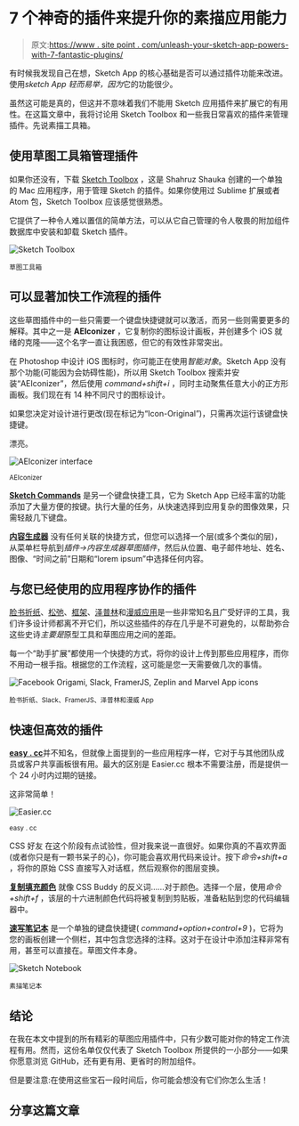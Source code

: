 # 7 个神奇的插件来提升你的素描应用能力

> 原文:[https://www . site point . com/unleash-your-sketch-app-powers-with-7-fantastic-plugins/](https://www.sitepoint.com/unleash-your-sketch-app-powers-with-7-fantastic-plugins/)

有时候我发现自己在想，Sketch App 的核心基础是否可以通过插件功能来改进。使用*sketch App 轻而易举，因为*它的功能很少。

虽然这可能是真的，但这并不意味着我们不能用 Sketch 应用插件来扩展它的有用性。在这篇文章中，我将讨论用 Sketch Toolbox 和一些我日常喜欢的插件来管理插件。先说素描工具箱。

## 使用草图工具箱管理插件

如果你还没有，下载 [Sketch Toolbox](http://sketchtoolbox.com/) ，这是 Shahruz Shauka 创建的一个单独的 Mac 应用程序，用于管理 Sketch 的插件。如果你使用过 Sublime 扩展或者 Atom 包，Sketch Toolbox 应该感觉很熟悉。

它提供了一种令人难以置信的简单方法，可以从它自己管理的令人敬畏的附加组件数据库中安装和卸载 Sketch 插件。

![Sketch Toolbox ](../Images/ca26fe51e7e93acdd935e372b6728b8e.png)

<small>草图工具箱</small>

## 可以显著加快工作流程的插件

这些草图插件中的一些只需要一个键盘快捷键就可以激活，而另一些则需要更多的解释。其中之一是 **AEIconizer** ，它复制你的图标设计画板，并创建多个 iOS 就绪的克隆——这个名字一直让我困惑，但它的有效性非常突出。

在 Photoshop 中设计 iOS 图标时，你可能正在使用*智能对象*。Sketch App 没有那个功能(可能因为会妨碍性能)，所以用 Sketch Toolbox 搜索并安装“AEIconizer”，然后使用 *command+shift+i* ，同时主动聚焦任意大小的正方形画板。我们现在有 14 种不同尺寸的图标设计。

如果您决定对设计进行更改(现在标记为“Icon-Original”)，只需再次运行该键盘快捷键。

漂亮。

![AEIconizer interface](../Images/3cf23b9b8f9e668cab6b25a15cacb611.png)

<small>AEIconizer</small>

[**Sketch Commands**](https://github.com/bomberstudios/sketch-commands) 是另一个键盘快捷工具，它为 Sketch App 已经丰富的功能添加了大量方便的按键。执行大量的任务，从快速选择到应用复杂的图像效果，只需轻敲几下键盘。

[**内容生成器**](https://github.com/timuric/Content-generator-sketch-plugin) 没有任何关联的快捷方式，但您可以选择一个层(或多个类似的层)，从菜单栏导航到*插件→内容生成器草图插件*，然后从位置、电子邮件地址、姓名、图像、“时间之前”日期和“lorem ipsum”中选择任何内容。

## 与您已经使用的应用程序协作的插件

[脸书折纸](https://github.com/tarngerine/sketch-origami-export)、[松弛](https://github.com/shahruz/Send-to-Slack)、[框架](https://github.com/bomberstudios/sketch-framer)、[泽普林](https://github.com/zeplin/zeplin-sketch-plugin)和[漫威应用](https://marvelapp.com/prototype-with-sketch/)是一些非常知名且广受好评的工具，我们许多设计师都离不开它们，所以这些插件的存在几乎是不可避免的，以帮助弥合这些史诗*主要是*原型工具和草图应用之间的差距。

每一个“助手扩展”都使用一个快捷的方式，将你的设计上传到那些应用程序，而你不用动一根手指。根据您的工作流程，这可能是您一天需要做几次的事情。

![Facebook Origami, Slack, FramerJS, Zeplin and Marvel App icons](../Images/bb186f24a902645a68fd1473eb1aff7e.png)

<small>脸书折纸、Slack、FramerJS、泽普林和漫威 App</small>

## 快速但高效的插件

[**easy . cc**](http://easier.cc/)并不知名，但就像上面提到的一些应用程序一样，它对于与其他团队成员或客户共享画板很有用。最大的区别是 Easier.cc 根本不需要注册，而是提供一个 24 小时内过期的链接。

这非常简单！

![Easier.cc ](../Images/b3f553c314dcfc3a6e9507b47fc36f60.png)

<small>easy . cc</small>

CSS 好友 在这个阶段有点试验性，但对我来说一直很好。如果你真的不喜欢界面(或者你只是有一颗书呆子的心)，你可能会喜欢用代码来设计。按下*命令+shift+a* ，将你的原始 CSS 直接写入对话框，然后观察你的图层变换。

[**复制填充颜色**](https://github.com/poyi/copy-fill-color) 就像 CSS Buddy 的反义词……对于颜色。选择一个层，使用*命令+shift+f* ，该层的十六进制颜色代码将被复制到剪贴板，准备粘贴到您的代码编辑器中。

[**速写笔记本**](https://github.com/marcosvidal/Sketch-Notebook) 是一个单独的键盘快捷键( *command+option+control+9* )，它将为您的画板创建一个侧栏，其中包含您选择的注释。这对于在设计中添加注释非常有用，甚至可以直接在。草图文件本身。

![Sketch Notebook](../Images/1cf428f5a3478490d6a32437d753a9cd.png)

<small>素描笔记本</small>

## 结论

在我在本文中提到的所有精彩的草图应用插件中，只有少数可能对你的特定工作流程有用。然而，这份名单仅仅代表了 Sketch Toolbox 所提供的一小部分——如果你愿意浏览 GitHub，还有更有用、更省时的附加组件。

但是要注意:在使用这些宝石一段时间后，你可能会想没有它们你怎么生活！

## 分享这篇文章